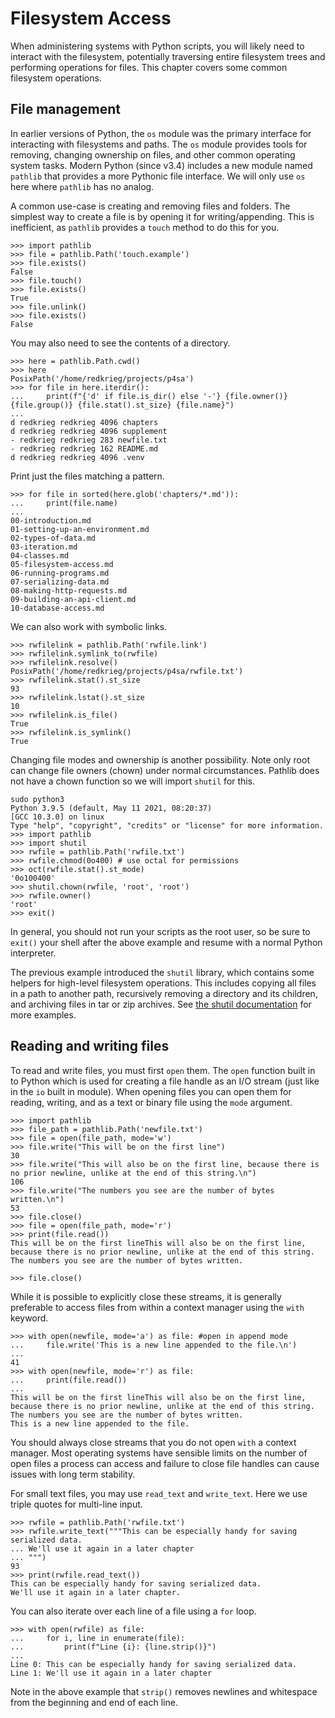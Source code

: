 Filesystem Access
====

When administering systems with Python scripts, you will likely need to interact with the filesystem, potentially traversing entire filesystem trees and performing operations for files.  This chapter covers some common filesystem operations.


File management
----

In earlier versions of Python, the `os` module was the primary interface for interacting with filesystems and paths.  The `os` module provides tools for removing, changing ownership on files, and other common operating system tasks.  Modern Python (since v3.4) includes a new module named `pathlib` that provides a more Pythonic file interface.  We will only use `os` here where `pathlib` has no analog.

A common use-case is creating and removing files and folders.  The simplest way to create a file is by opening it for writing/appending.  This is inefficient, as `pathlib` provides a `touch` method to do this for you.

```
>>> import pathlib
>>> file = pathlib.Path('touch.example')
>>> file.exists()
False
>>> file.touch()
>>> file.exists()
True
>>> file.unlink()
>>> file.exists()
False
```

You may also need to see the contents of a directory.

```
>>> here = pathlib.Path.cwd()
>>> here
PosixPath('/home/redkrieg/projects/p4sa')
>>> for file in here.iterdir():
...     print(f"{'d' if file.is_dir() else '-'} {file.owner()} {file.group()} {file.stat().st_size} {file.name}")
... 
d redkrieg redkrieg 4096 chapters
d redkrieg redkrieg 4096 supplement
- redkrieg redkrieg 283 newfile.txt
- redkrieg redkrieg 162 README.md
d redkrieg redkrieg 4096 .venv
```

Print just the files matching a pattern.

```
>>> for file in sorted(here.glob('chapters/*.md')):
...     print(file.name)
... 
00-introduction.md
01-setting-up-an-environment.md
02-types-of-data.md
03-iteration.md
04-classes.md
05-filesystem-access.md
06-running-programs.md
07-serializing-data.md
08-making-http-requests.md
09-building-an-api-client.md
10-database-access.md
```

We can also work with symbolic links.

```
>>> rwfilelink = pathlib.Path('rwfile.link')
>>> rwfilelink.symlink_to(rwfile)
>>> rwfilelink.resolve()
PosixPath('/home/redkrieg/projects/p4sa/rwfile.txt')
>>> rwfilelink.stat().st_size
93
>>> rwfilelink.lstat().st_size
10
>>> rwfilelink.is_file()
True
>>> rwfilelink.is_symlink()
True
```

Changing file modes and ownership is another possibility.  Note only root can change file owners (chown) under normal circumstances.  Pathlib does not have a chown function so we will import `shutil` for this.

```
sudo python3
Python 3.9.5 (default, May 11 2021, 08:20:37) 
[GCC 10.3.0] on linux
Type "help", "copyright", "credits" or "license" for more information.
>>> import pathlib
>>> import shutil
>>> rwfile = pathlib.Path('rwfile.txt')
>>> rwfile.chmod(0o400) # use octal for permissions
>>> oct(rwfile.stat().st_mode)
'0o100400'
>>> shutil.chown(rwfile, 'root', 'root')
>>> rwfile.owner()
'root'
>>> exit()
```

In general, you should not run your scripts as the root user, so be sure to `exit()` your shell after the above example and resume with a normal Python interpreter.

The previous example introduced the `shutil` library, which contains some helpers for high-level filesystem operations.  This includes copying all files in a path to another path, recursively removing a directory and its children, and archiving files in tar or zip archives. See [the shutil documentation](https://docs.python.org/3/library/shutil.html) for more examples.

Reading and writing files
----

To read and write files, you must first `open` them.  The `open` function built in to Python which is used for creating a file handle as an I/O stream (just like in the `io` built in module).  When opening files you can open them for reading, writing, and as a text or binary file using the `mode` argument.

```
>>> import pathlib
>>> file_path = pathlib.Path('newfile.txt')
>>> file = open(file_path, mode='w')
>>> file.write("This will be on the first line")
30
>>> file.write("This will also be on the first line, because there is no prior newline, unlike at the end of this string.\n")
106
>>> file.write("The numbers you see are the number of bytes written.\n")
53
>>> file.close()
>>> file = open(file_path, mode='r')
>>> print(file.read())
This will be on the first lineThis will also be on the first line, because there is no prior newline, unlike at the end of this string.
The numbers you see are the number of bytes written.

>>> file.close()
```

While it is possible to explicitly close these streams, it is generally preferable to access files from within a context manager using the `with` keyword.

```
>>> with open(newfile, mode='a') as file: #open in append mode
...     file.write('This is a new line appended to the file.\n')
... 
41
>>> with open(newfile, mode='r') as file:
...     print(file.read())
... 
This will be on the first lineThis will also be on the first line, because there is no prior newline, unlike at the end of this string.
The numbers you see are the number of bytes written.
This is a new line appended to the file.

```

You should always close streams that you do not open `with` a context manager.  Most operating systems have sensible limits on the number of open files a process can access and failure to close file handles can cause issues with long term stability.

For small text files, you may use `read_text` and `write_text`.  Here we use triple quotes for multi-line input.

```
>>> rwfile = pathlib.Path('rwfile.txt')
>>> rwfile.write_text("""This can be especially handy for saving serialized data.
... We'll use it again in a later chapter
... """)
93
>>> print(rwfile.read_text())
This can be especially handy for saving serialized data.
We'll use it again in a later chapter.
```

You can also iterate over each line of a file using a `for` loop.

```
>>> with open(rwfile) as file:
...     for i, line in enumerate(file):
...         print(f"Line {i}: {line.strip()}")
... 
Line 0: This can be especially handy for saving serialized data.
Line 1: We'll use it again in a later chapter
```

Note in the above example that `strip()` removes newlines and whitespace from the beginning and end of each line.
